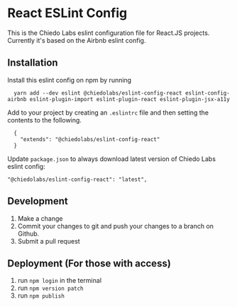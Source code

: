 # React ESLint Config

This is the Chiedo Labs eslint configuration file for React.JS projects. Currently it's based on the Airbnb eslint config.

## Installation

Install this eslint config on npm by running

	  yarn add --dev eslint @chiedolabs/eslint-config-react eslint-config-airbnb eslint-plugin-import eslint-plugin-react eslint-plugin-jsx-a11y

Add to your project by creating an `.eslintrc` file and then setting the contents to the following.

	  {
	    "extends": "@chiedolabs/eslint-config-react"
	  }

Update `package.json` to always download latest version of Chiedo Labs eslint config:

    "@chiedolabs/eslint-config-react": "latest",

## Development

1. Make a change
2. Commit your changes to git and push your changes to a branch on Github.
3. Submit a pull request


## Deployment (For those with access)

1. run <code>npm login</code> in the terminal
2. run <code>npm version patch</code>
3. run <code>npm publish</code>
